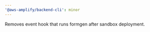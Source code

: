 ```yaml
---
'@aws-amplify/backend-cli': minor
---
```


Removes event hook that runs formgen after sandbox deployment.
